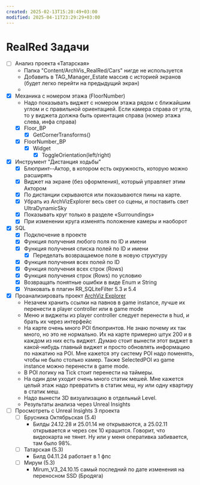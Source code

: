 ```yaml
---
created: 2025-02-13T15:28:49+03:00
modified: 2025-04-11T23:29:29+03:00
---
```


# RealRed Задачи

 - [ ] Анализ проекта «Татарская»
	 - Папка "Content/ArchVis_RealRed/Cars" нигде не используется
	 - Добавить в TAG_Manager_Estate массив с историей экранов (будет легко перейти на предыдущий экран)
	 - 
 - [x] Механика с номером этажа (FloorNumber)
	 - Надо показывать виджет с номером этажа рядом с ближайшим углом и с правильной ориентацией. Если камера справа от угла, то у виджета должна быть ориентация справа (номер этажа слева, инфа справа)
	 - [x] Floor_BP
		 - [x] GetCornerTransforms()
	 - [x] FloorNumber_BP
		 - [x] Widget
			 - [x] ToggleOrientation(left/right)
 - [x] Инструмент "Дистанция ходьбы"
	 - [x] Блюпринт--Актор, в котором есть окружность, которую можно расширять
	 - [x] Виджет на экране (без оформления), который управляет этим Актором
	 - [x] По дистанции скрываются или показываются пины на карте.
	 - [x] Убрать из ArchVizExplorer весь свет со сцены, и поставить свет UltraDynamicSky
	 - [x] Показывать круг только в разделе «Surroundings»
	 - [x] При изменении круга изменять положение камеры и наоборот
 - [x] SQL
	 - [x] Подключение в проекте
	 - [x] Функция получения любого поля по ID и имени
	 - [x] Функция получения списка полей по ID и имени
		 - [x] Переделать возвращаемое поле в новую структуру
	 - [x] Функция получения всех полей по ID
	 - [x] Функция получения всех строк (Rows)
	 - [x] Функция получения строк (Rows) по условию
	 - [x] Возвращать понятные ошибки в виде Enum и String
	 - [x] Упаковать в плагин RR_SQLiteFilter 5.3 и 5.4
 - [x] Проанализировать проект [ArchViz Explorer](https://www.fab.com/listings/0665baf7-a66d-427b-a02e-c8248e70e859)
	 - Незачем хранить ссылки на павнов в game instance, лучше их перенести в player controller или в game mode
	 - Меню и виджеты из player controller следует перенести в hud, и брать их через интерфейс
	 - На карте очень много POI блюпринтов. Не знаю почему их так много, но это не нормально. Их на карте примерно штук 200 и в каждом из них есть виджет. Думаю стоит вынести этот виджет в какой-нибудь главный виджет и просто обновлять информацию по нажатию на POI. Мне кажется эту систему POI надо поменять, чтобы не было столько камер. Также SelectedPOI из game instance можно перенести в game mode.
	 - В POI логику на Tick стоит перенести на таймеры.
	 - На один дом уходит очень много статик мешей. Мне кажется целый этаж надо превратить в статик меш, ну или одну квартиру в статик меш.
	 - Надо вынести 3D визуализацию в отдельный Level.
	 - Результаты анализа через Unreal Insights
 - [ ] Просмотреть с Unreal Insights 3 проекта
	 - [ ] Брусника Октябрьская (5.4)
		 - Билды 24.12.28 и 25.01.14 не открываются, а 25.02.11 открывается и через сек 10 крашится. Говорит, что видеокарта не тянет. Ну или у меня оперативка забивается, там было 98%.
	 - [ ] Татарская (5.3)
		 - Билд 04.11.24 работает в 1 фпс
	 - [ ] Мирум (5.3)
		 - Mirum_V3_24.10.15 самый последний по дате изменения на переносном SSD (Бродяга)
